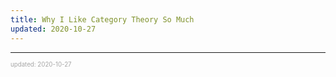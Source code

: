 ```yaml
---
title: Why I Like Category Theory So Much
updated: 2020-10-27
---
```


---

<sup><sub><font color="#a6a6a6">updated: 2020-10-27</font></sub></sup>
